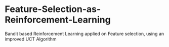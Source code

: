 # Feature-Selection-as-Reinforcement-Learning
Bandit based Reinforcement Learning applied on Feature selection, using an improved UCT Algorithm
